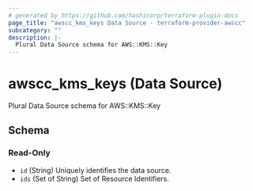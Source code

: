 ```yaml
---
# generated by https://github.com/hashicorp/terraform-plugin-docs
page_title: "awscc_kms_keys Data Source - terraform-provider-awscc"
subcategory: ""
description: |-
  Plural Data Source schema for AWS::KMS::Key
---
```


# awscc_kms_keys (Data Source)

Plural Data Source schema for AWS::KMS::Key



<!-- schema generated by tfplugindocs -->
## Schema

### Read-Only

- `id` (String) Uniquely identifies the data source.
- `ids` (Set of String) Set of Resource Identifiers.



